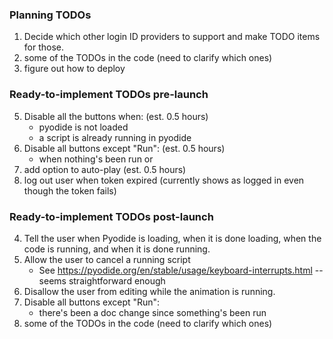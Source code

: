 ### Planning TODOs
1. Decide which other login ID providers to support and make TODO items for those.
4. some of the TODOs in the code (need to clarify which ones)
5. figure out how to deploy

### Ready-to-implement TODOs pre-launch

5. Disable all the buttons when: (est. 0.5 hours)
   * pyodide is not loaded
   * a script is already running in pyodide
6. Disable all buttons except "Run": (est. 0.5 hours)
   * when nothing's been run or
7. add option to auto-play (est. 0.5 hours)
9. log out user when token expired (currently shows as logged in even though the token fails)

### Ready-to-implement TODOs post-launch
4. Tell the user when Pyodide is loading, when it is done loading, when the code is running, and when it is done running.
7. Allow the user to cancel a running script
   * See https://pyodide.org/en/stable/usage/keyboard-interrupts.html -- seems straightforward enough
6. Disallow the user from editing while the animation is running.
6. Disable all buttons except "Run":
   * there's been a doc change since something's been run
8. some of the TODOs in the code (need to clarify which ones)
